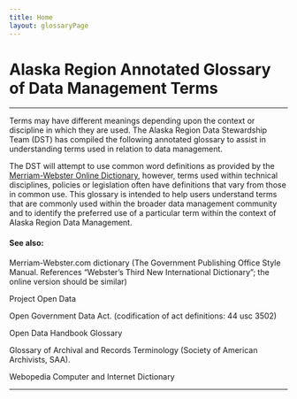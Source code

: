 ```yaml
---
title: Home
layout: glossaryPage
---
```


# Alaska Region Annotated Glossary of Data Management Terms 
___

Terms may have different meanings depending upon the context or discipline in which they are used. The Alaska Region Data Stewardship Team (DST) has compiled the following annotated glossary to assist in understanding terms used in relation to data management. 


The DST will attempt to use common word definitions as provided by the [Merriam-Webster Online Dictionary](http://www.merriam-webster.com/), however, terms used within technical disciplines, policies or legislation often have definitions that vary from those in common use. This glossary is intended to help users understand terms that are commonly used within the broader data management community and to identify the preferred use of a particular term within the context of Alaska Region Data Management. 

 
#### See also: 


Merriam-Webster.com dictionary 
(The Government Publishing Office Style Manual. References “Webster’s Third New International Dictionary”; the online version should be similar) 

Project Open Data 

Open Government Data Act. (codification of act definitions: 44 usc 3502) 

Open Data Handbook Glossary 

Glossary of Archival and Records Terminology (Society of American Archivists, SAA). 

Webopedia Computer and Internet Dictionary

___
